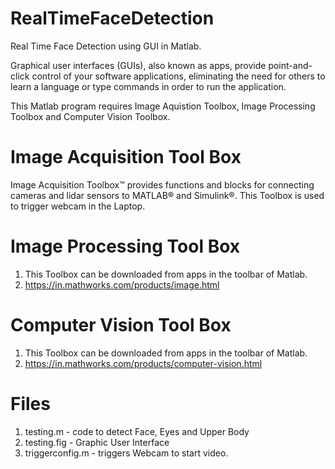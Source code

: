 # RealTimeFaceDetection
Real Time Face Detection using GUI in Matlab.

 Graphical user interfaces (GUIs), also known as apps, provide point-and-click control of your software applications, eliminating the need for others to learn a language or type commands in order to run the application.
 
 This Matlab program requires Image Aquistion Toolbox,  Image Processing Toolbox and Computer Vision Toolbox.
 # Image Acquisition Tool Box
   Image Acquisition Toolbox™ provides functions and blocks for connecting cameras and lidar sensors to MATLAB® and Simulink®.
   This Toolbox is used to trigger webcam in the Laptop.
 # Image Processing Tool Box
  1. This Toolbox can be downloaded from apps in the toolbar of Matlab.
  2. https://in.mathworks.com/products/image.html
# Computer Vision Tool Box
  1. This Toolbox can be downloaded from apps in the toolbar of Matlab.
  2. https://in.mathworks.com/products/computer-vision.html
  
#  Files
   1. testing.m - code to detect Face, Eyes and Upper Body 
   2. testing.fig - Graphic User Interface
   3. triggerconfig.m - triggers Webcam to start video.
   
